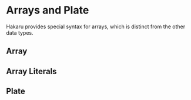 # Arrays and Plate

Hakaru provides special syntax for arrays, which
is distinct from the other data types.

## Array

## Array Literals


## Plate
